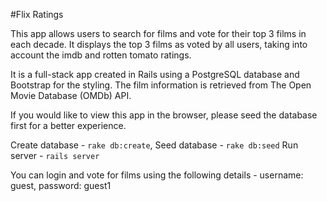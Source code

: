 #Flix Ratings

This app allows users to search for films and vote for their top 3 films in each decade. It displays the top 3 films as voted by all users, taking into account the imdb and rotten tomato ratings.

It is a full-stack app created in Rails using a PostgreSQL database and Bootstrap for the styling. The film information is retrieved from The Open Movie Database (OMDb) API.

If you would like to view this app in the browser, please seed the database first for a better experience.

Create database - `rake db:create`,
Seed database - `rake db:seed`
Run server - `rails server`

You can login and vote for films using the following details -
  username: guest,
  password: guest1
